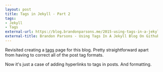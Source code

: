 ```yaml
---
layout: post
title: Tags in Jekyll - Part 2
tags:
- Jekyll
- Tags
external-url: https://blog.brandonparsons.me/2015-using-tags-in-a-jekyll-blog-on-github-pages/
external-title: Brandon Parsons - Using Tags In A Jekyll Blog On Github Pages
---
```

Revisited creating a [tags](http://idiotandrobot.com/blog/tags/) page for this blog. 
Pretty straightforward apart from having to correct all of the post tag formats.

Now it's just a case of adding hyperlinks to tags in posts. And formatting.

